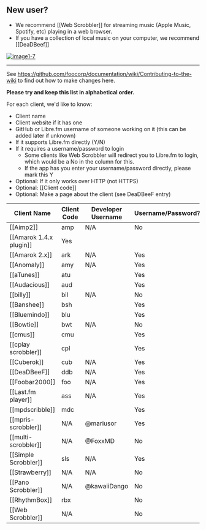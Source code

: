 <!--- 

Please do not make large edits to this page and leave it without the columns it already has.

-->

## New user? 


* We recommend [[Web Scrobbler]] for streaming music (Apple Music, Spotify, etc) playing in a web browser.
* If you have a collection of local music on your computer, we recommend [[DeaDBeef]]

[![image1-7](https://github.com/user-attachments/assets/335a4d8f-7e6e-4de1-b809-b80d8a6516b1)](#)

---

See https://github.com/foocorp/documentation/wiki/Contributing-to-the-wiki to find out how to make changes here.

**Please try and keep this list in alphabetical order.**

For each client, we'd like to know:

* Client name
* Client website if it has one
* GitHub or Libre.fm username of someone working on it (this can be added later if unknown) 
* If it supports Libre.fm directly (Y/N)
* If it requires a username/password to login
  * Some clients like Web Scrobbler will redirect you to Libre.fm to login, which would be a No in the column for this. 
  * If the app has you enter your username/password directly, please mark this Y
* Optional: If it only works over HTTP (not HTTPS)
* Optional: [[Client code]]
* Optional: Make a page about the client (see DeaDBeeF entry)

<!-- Keep URLs reasonable short, link to them if needed) --> 

| Client Name               | Client Code | Developer Username <!-- on libre.fm --> | Username/Password? | HTTP-Only? |
|---------------------------|-------------|-----------------------------------------|--------------------|------------|
| [[Aimp2]]                 | amp         | N/A                                     | No                 | No         |
| [[Amarok 1.4.x plugin]]   | Yes         |                                         |                    | No         |
| [[Amarok 2.x]]            | ark         | N/A                                     | Yes                | No         |
| [[Anomaly]]               | amy         | N/A                                     | Yes                | No         |
| [[aTunes]]                | atu         |                                         | Yes                | No         |
| [[Audacious]]             | aud         |                                         | Yes                | No         |
| [[billy]]                 | bil         | N/A                                     | No                 | No         |
| [[Banshee]]               | bsh         |                                         | Yes                | No         |
| [[Bluemindo]]             | blu         |                                         | Yes                | No         |
| [[Bowtie]]                | bwt         | N/A                                     | No                 | No         |
| [[cmus]]                  | cmu         |                                         | Yes                | No         |
| [[cplay scrobbler]]       | cpl         |                                         | Yes                | No         |
| [[Cuberok]]               | cub         | N/A                                     | Yes                | No         |
| [[DeaDBeeF]]              | ddb         | N/A                                     | Yes                | No         |
| [[Foobar2000]]            | foo         | N/A                                     | Yes                | No         |
| [[Last.fm player]]        | ass         | N/A                                     | Yes                | No         |
| [[mpdscribble]]           | mdc         |                                         | Yes                | No         |
| [[mpris-scrobbler]]       | N/A         | @mariusor                               | Yes                | No         |
| [[multi-scrobbler]]       | N/A         | @FoxxMD                                 | No                 | No         |
| [[Simple Scrobbler]]                  | sls         | N/A                               | Yes        | No        |
| [[Strawberry]]            | N/A         | N/A                                     | No                 | No         |
| [[Pano Scrobbler]]        | N/A         | @kawaiiDango                            | No                 | No         |
| [[RhythmBox]]             | rbx         |                                         | No                 |            |
| [[Web Scrobbler]]         | N/A         |                                         | No                 | No         |

